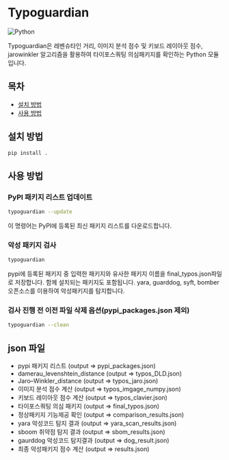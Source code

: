 # Typoguardian
![Python](https://img.shields.io/badge/Python-3.10%2B-blue)


Typoguardian은 레벤슈타인 거리, 이미지 분석 점수 및 키보드 레이아웃 점수, jarowinkler 알고리즘을 활용하여 타이포스쿼팅 의심패키지를 확인하는 Python 모듈입니다.

## 목차
- [설치 방법](#설치-방법)
- [사용 방법](#사용-방법)

## 설치 방법
```bash
pip install .
```
## 사용 방법

### PyPI 패키지 리스트 업데이트
```bash
typoguardian --update
```
이 명령어는 PyPI에 등록된 최신 패키지 리스트를 다운로드합니다.

### 악성 패키지 검사
```bash
typoguardian
```
pypi에 등록된 패키지 중 입력한 패키지와 유사한 패키지 이름을 final_typos.json파일로 저장합니다. 함께 설치되는 패키지도 포함됩니다.
yara, guarddog, syft, bomber 오픈소스를 이용하여 악성패키지를 탐지합니다.

### 검사 진행 전 이전 파일 삭제 옵션(pypi_packages.json 제외)
```bash
typoguardian --clean
```

## json 파일
- pypi 패키지 리스트 (output => pypi_packages.json)
- damerau_levenshtein_distance (output => typos_DLD.json)
- Jaro–Winkler_distance (output => typos_jaro.json)
- 이미지 분석 점수 계산 (output => typos_imgage_numpy.json) 
- 키보드 레이아웃 점수 계산 (output => typos_clavier.json)
- 타이포스쿼팅 의심 패키지 (output => final_typos.json)
- 정상패키지 기능제공 확인 (output => comparison_results.json)
- yara 악성코드 탐지 결과 (output => yara_scan_results.json)
- sboom 취약점 탐지 결과 (output => sbom_results.json)
- gaurddog 악성코드 탐지결과 (output => dog_result.json)
- 최종 악성패키지 점수 계산 (output => results.json)
